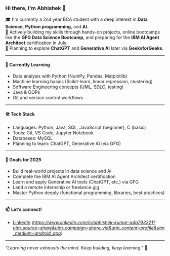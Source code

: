 ### Hi there, I'm Abhishek 👋

🎓 I'm currently a 2nd year BCA student with a deep interest in **Data Science**, **Python programming**, and **AI**.  
🚀 Actively building my skills through hands-on projects, online bootcamps like the **GFG Data Science Bootcamp**, and preparing for the **IBM AI Agent Architect** certification in July.  
🧠 Planning to explore **ChatGPT** and **Generative AI** later via **GeeksforGeeks**.

---

#### 🌱 Currently Learning
- Data analysis with Python (NumPy, Pandas, Matplotlib)
- Machine learning basics (Scikit-learn, linear regression, clustering)
- Software Engineering concepts (UML, SDLC, testing)
- Java & OOPs
- Git and version control workflows

---

#### 🛠️ Tech Stack
- Languages: Python, Java, SQL, JavaScript (beginner), C (basic)
- Tools: Git, VS Code, Jupyter Notebook
- Databases: MySQL
- Planning to learn: ChatGPT, Generative AI (via GFG)

---

#### 🧠 Goals for 2025
- Build real-world projects in data science and AI  
- Complete the IBM AI Agent Architect certification  
- Learn and apply Generative AI tools (ChatGPT, etc.) via GFG  
- Land a remote internship or freelance gig  
- Master Python deeply (functional programming, libraries, best practices)

---

#### 📫 Let’s connect!
- [LinkedIn](https://www.linkedin.com/) *(https://www.linkedin.com/in/abhishek-kumar-a4a793321?utm_source=share&utm_campaign=share_via&utm_content=profile&utm_medium=android_app)*


---

_"Learning never exhausts the mind. Keep building, keep learning."_ 🚀

